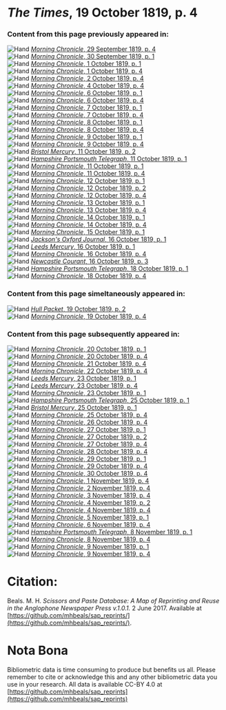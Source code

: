 # *The Times*, 19 October 1819, p. 4  
  
### Content from this page previously appeared in:  
![Hand](http://scissorsandpaste.net/wp-content/uploads/2017/06/smallhandpointer.png) [*Morning Chronicle*, 29 September 1819, p. 4](https://mhbeals.github.io/sap_html/Morning-Chronicle/Morning-Chronicle-29-September-1819-p-4)  
![Hand](http://scissorsandpaste.net/wp-content/uploads/2017/06/smallhandpointer.png) [*Morning Chronicle*, 30 September 1819, p. 1](https://mhbeals.github.io/sap_html/Morning-Chronicle/Morning-Chronicle-30-September-1819-p-1)  
![Hand](http://scissorsandpaste.net/wp-content/uploads/2017/06/smallhandpointer.png) [*Morning Chronicle*, 1 October 1819, p. 1](https://mhbeals.github.io/sap_html/Morning-Chronicle/Morning-Chronicle-1-October-1819-p-1)  
![Hand](http://scissorsandpaste.net/wp-content/uploads/2017/06/smallhandpointer.png) [*Morning Chronicle*, 1 October 1819, p. 4](https://mhbeals.github.io/sap_html/Morning-Chronicle/Morning-Chronicle-1-October-1819-p-4)  
![Hand](http://scissorsandpaste.net/wp-content/uploads/2017/06/smallhandpointer.png) [*Morning Chronicle*, 2 October 1819, p. 4](https://mhbeals.github.io/sap_html/Morning-Chronicle/Morning-Chronicle-2-October-1819-p-4)  
![Hand](http://scissorsandpaste.net/wp-content/uploads/2017/06/smallhandpointer.png) [*Morning Chronicle*, 4 October 1819, p. 4](https://mhbeals.github.io/sap_html/Morning-Chronicle/Morning-Chronicle-4-October-1819-p-4)  
![Hand](http://scissorsandpaste.net/wp-content/uploads/2017/06/smallhandpointer.png) [*Morning Chronicle*, 6 October 1819, p. 1](https://mhbeals.github.io/sap_html/Morning-Chronicle/Morning-Chronicle-6-October-1819-p-1)  
![Hand](http://scissorsandpaste.net/wp-content/uploads/2017/06/smallhandpointer.png) [*Morning Chronicle*, 6 October 1819, p. 4](https://mhbeals.github.io/sap_html/Morning-Chronicle/Morning-Chronicle-6-October-1819-p-4)  
![Hand](http://scissorsandpaste.net/wp-content/uploads/2017/06/smallhandpointer.png) [*Morning Chronicle*, 7 October 1819, p. 1](https://mhbeals.github.io/sap_html/Morning-Chronicle/Morning-Chronicle-7-October-1819-p-1)  
![Hand](http://scissorsandpaste.net/wp-content/uploads/2017/06/smallhandpointer.png) [*Morning Chronicle*, 7 October 1819, p. 4](https://mhbeals.github.io/sap_html/Morning-Chronicle/Morning-Chronicle-7-October-1819-p-4)  
![Hand](http://scissorsandpaste.net/wp-content/uploads/2017/06/smallhandpointer.png) [*Morning Chronicle*, 8 October 1819, p. 1](https://mhbeals.github.io/sap_html/Morning-Chronicle/Morning-Chronicle-8-October-1819-p-1)  
![Hand](http://scissorsandpaste.net/wp-content/uploads/2017/06/smallhandpointer.png) [*Morning Chronicle*, 8 October 1819, p. 4](https://mhbeals.github.io/sap_html/Morning-Chronicle/Morning-Chronicle-8-October-1819-p-4)  
![Hand](http://scissorsandpaste.net/wp-content/uploads/2017/06/smallhandpointer.png) [*Morning Chronicle*, 9 October 1819, p. 1](https://mhbeals.github.io/sap_html/Morning-Chronicle/Morning-Chronicle-9-October-1819-p-1)  
![Hand](http://scissorsandpaste.net/wp-content/uploads/2017/06/smallhandpointer.png) [*Morning Chronicle*, 9 October 1819, p. 4](https://mhbeals.github.io/sap_html/Morning-Chronicle/Morning-Chronicle-9-October-1819-p-4)  
![Hand](http://scissorsandpaste.net/wp-content/uploads/2017/06/smallhandpointer.png) [*Bristol Mercury*, 11 October 1819, p. 2](https://mhbeals.github.io/sap_html/Bristol-Mercury/Bristol-Mercury-11-October-1819-p-2)  
![Hand](http://scissorsandpaste.net/wp-content/uploads/2017/06/smallhandpointer.png) [*Hampshire Portsmouth Telegraph*, 11 October 1819, p. 1](https://mhbeals.github.io/sap_html/Hampshire-Portsmouth-Telegraph/Hampshire-Portsmouth-Telegraph-11-October-1819-p-1)  
![Hand](http://scissorsandpaste.net/wp-content/uploads/2017/06/smallhandpointer.png) [*Morning Chronicle*, 11 October 1819, p. 1](https://mhbeals.github.io/sap_html/Morning-Chronicle/Morning-Chronicle-11-October-1819-p-1)  
![Hand](http://scissorsandpaste.net/wp-content/uploads/2017/06/smallhandpointer.png) [*Morning Chronicle*, 11 October 1819, p. 4](https://mhbeals.github.io/sap_html/Morning-Chronicle/Morning-Chronicle-11-October-1819-p-4)  
![Hand](http://scissorsandpaste.net/wp-content/uploads/2017/06/smallhandpointer.png) [*Morning Chronicle*, 12 October 1819, p. 1](https://mhbeals.github.io/sap_html/Morning-Chronicle/Morning-Chronicle-12-October-1819-p-1)  
![Hand](http://scissorsandpaste.net/wp-content/uploads/2017/06/smallhandpointer.png) [*Morning Chronicle*, 12 October 1819, p. 2](https://mhbeals.github.io/sap_html/Morning-Chronicle/Morning-Chronicle-12-October-1819-p-2)  
![Hand](http://scissorsandpaste.net/wp-content/uploads/2017/06/smallhandpointer.png) [*Morning Chronicle*, 12 October 1819, p. 4](https://mhbeals.github.io/sap_html/Morning-Chronicle/Morning-Chronicle-12-October-1819-p-4)  
![Hand](http://scissorsandpaste.net/wp-content/uploads/2017/06/smallhandpointer.png) [*Morning Chronicle*, 13 October 1819, p. 1](https://mhbeals.github.io/sap_html/Morning-Chronicle/Morning-Chronicle-13-October-1819-p-1)  
![Hand](http://scissorsandpaste.net/wp-content/uploads/2017/06/smallhandpointer.png) [*Morning Chronicle*, 13 October 1819, p. 4](https://mhbeals.github.io/sap_html/Morning-Chronicle/Morning-Chronicle-13-October-1819-p-4)  
![Hand](http://scissorsandpaste.net/wp-content/uploads/2017/06/smallhandpointer.png) [*Morning Chronicle*, 14 October 1819, p. 1](https://mhbeals.github.io/sap_html/Morning-Chronicle/Morning-Chronicle-14-October-1819-p-1)  
![Hand](http://scissorsandpaste.net/wp-content/uploads/2017/06/smallhandpointer.png) [*Morning Chronicle*, 14 October 1819, p. 4](https://mhbeals.github.io/sap_html/Morning-Chronicle/Morning-Chronicle-14-October-1819-p-4)  
![Hand](http://scissorsandpaste.net/wp-content/uploads/2017/06/smallhandpointer.png) [*Morning Chronicle*, 15 October 1819, p. 1](https://mhbeals.github.io/sap_html/Morning-Chronicle/Morning-Chronicle-15-October-1819-p-1)  
![Hand](http://scissorsandpaste.net/wp-content/uploads/2017/06/smallhandpointer.png) [*Jackson's Oxford Journal*, 16 October 1819, p. 1](https://mhbeals.github.io/sap_html/Jackson's-Oxford-Journal/Jackson's-Oxford-Journal-16-October-1819-p-1)  
![Hand](http://scissorsandpaste.net/wp-content/uploads/2017/06/smallhandpointer.png) [*Leeds Mercury*, 16 October 1819, p. 1](https://mhbeals.github.io/sap_html/Leeds-Mercury/Leeds-Mercury-16-October-1819-p-1)  
![Hand](http://scissorsandpaste.net/wp-content/uploads/2017/06/smallhandpointer.png) [*Morning Chronicle*, 16 October 1819, p. 4](https://mhbeals.github.io/sap_html/Morning-Chronicle/Morning-Chronicle-16-October-1819-p-4)  
![Hand](http://scissorsandpaste.net/wp-content/uploads/2017/06/smallhandpointer.png) [*Newcastle Courant*, 16 October 1819, p. 3](https://mhbeals.github.io/sap_html/Newcastle-Courant/Newcastle-Courant-16-October-1819-p-3)  
![Hand](http://scissorsandpaste.net/wp-content/uploads/2017/06/smallhandpointer.png) [*Hampshire Portsmouth Telegraph*, 18 October 1819, p. 1](https://mhbeals.github.io/sap_html/Hampshire-Portsmouth-Telegraph/Hampshire-Portsmouth-Telegraph-18-October-1819-p-1)  
![Hand](http://scissorsandpaste.net/wp-content/uploads/2017/06/smallhandpointer.png) [*Morning Chronicle*, 18 October 1819, p. 4](https://mhbeals.github.io/sap_html/Morning-Chronicle/Morning-Chronicle-18-October-1819-p-4)  
  
### Content from this page simeltaneously appeared in:  
![Hand](http://scissorsandpaste.net/wp-content/uploads/2017/06/smallhandpointer.png) [*Hull Packet*, 19 October 1819, p. 2](https://mhbeals.github.io/sap_html/Hull-Packet/Hull-Packet-19-October-1819-p-2)  
![Hand](http://scissorsandpaste.net/wp-content/uploads/2017/06/smallhandpointer.png) [*Morning Chronicle*, 19 October 1819, p. 4](https://mhbeals.github.io/sap_html/Morning-Chronicle/Morning-Chronicle-19-October-1819-p-4)  
  
### Content from this page subsequently appeared in:  
![Hand](http://scissorsandpaste.net/wp-content/uploads/2017/06/smallhandpointer.png) [*Morning Chronicle*, 20 October 1819, p. 1](https://mhbeals.github.io/sap_html/Morning-Chronicle/Morning-Chronicle-20-October-1819-p-1)  
![Hand](http://scissorsandpaste.net/wp-content/uploads/2017/06/smallhandpointer.png) [*Morning Chronicle*, 20 October 1819, p. 4](https://mhbeals.github.io/sap_html/Morning-Chronicle/Morning-Chronicle-20-October-1819-p-4)  
![Hand](http://scissorsandpaste.net/wp-content/uploads/2017/06/smallhandpointer.png) [*Morning Chronicle*, 21 October 1819, p. 4](https://mhbeals.github.io/sap_html/Morning-Chronicle/Morning-Chronicle-21-October-1819-p-4)  
![Hand](http://scissorsandpaste.net/wp-content/uploads/2017/06/smallhandpointer.png) [*Morning Chronicle*, 22 October 1819, p. 4](https://mhbeals.github.io/sap_html/Morning-Chronicle/Morning-Chronicle-22-October-1819-p-4)  
![Hand](http://scissorsandpaste.net/wp-content/uploads/2017/06/smallhandpointer.png) [*Leeds Mercury*, 23 October 1819, p. 1](https://mhbeals.github.io/sap_html/Leeds-Mercury/Leeds-Mercury-23-October-1819-p-1)  
![Hand](http://scissorsandpaste.net/wp-content/uploads/2017/06/smallhandpointer.png) [*Leeds Mercury*, 23 October 1819, p. 4](https://mhbeals.github.io/sap_html/Leeds-Mercury/Leeds-Mercury-23-October-1819-p-4)  
![Hand](http://scissorsandpaste.net/wp-content/uploads/2017/06/smallhandpointer.png) [*Morning Chronicle*, 23 October 1819, p. 1](https://mhbeals.github.io/sap_html/Morning-Chronicle/Morning-Chronicle-23-October-1819-p-1)  
![Hand](http://scissorsandpaste.net/wp-content/uploads/2017/06/smallhandpointer.png) [*Hampshire Portsmouth Telegraph*, 25 October 1819, p. 1](https://mhbeals.github.io/sap_html/Hampshire-Portsmouth-Telegraph/Hampshire-Portsmouth-Telegraph-25-October-1819-p-1)  
![Hand](http://scissorsandpaste.net/wp-content/uploads/2017/06/smallhandpointer.png) [*Bristol Mercury*, 25 October 1819, p. 1](https://mhbeals.github.io/sap_html/Bristol-Mercury/Bristol-Mercury-25-October-1819-p-1)  
![Hand](http://scissorsandpaste.net/wp-content/uploads/2017/06/smallhandpointer.png) [*Morning Chronicle*, 25 October 1819, p. 4](https://mhbeals.github.io/sap_html/Morning-Chronicle/Morning-Chronicle-25-October-1819-p-4)  
![Hand](http://scissorsandpaste.net/wp-content/uploads/2017/06/smallhandpointer.png) [*Morning Chronicle*, 26 October 1819, p. 4](https://mhbeals.github.io/sap_html/Morning-Chronicle/Morning-Chronicle-26-October-1819-p-4)  
![Hand](http://scissorsandpaste.net/wp-content/uploads/2017/06/smallhandpointer.png) [*Morning Chronicle*, 27 October 1819, p. 1](https://mhbeals.github.io/sap_html/Morning-Chronicle/Morning-Chronicle-27-October-1819-p-1)  
![Hand](http://scissorsandpaste.net/wp-content/uploads/2017/06/smallhandpointer.png) [*Morning Chronicle*, 27 October 1819, p. 2](https://mhbeals.github.io/sap_html/Morning-Chronicle/Morning-Chronicle-27-October-1819-p-2)  
![Hand](http://scissorsandpaste.net/wp-content/uploads/2017/06/smallhandpointer.png) [*Morning Chronicle*, 27 October 1819, p. 4](https://mhbeals.github.io/sap_html/Morning-Chronicle/Morning-Chronicle-27-October-1819-p-4)  
![Hand](http://scissorsandpaste.net/wp-content/uploads/2017/06/smallhandpointer.png) [*Morning Chronicle*, 28 October 1819, p. 4](https://mhbeals.github.io/sap_html/Morning-Chronicle/Morning-Chronicle-28-October-1819-p-4)  
![Hand](http://scissorsandpaste.net/wp-content/uploads/2017/06/smallhandpointer.png) [*Morning Chronicle*, 29 October 1819, p. 1](https://mhbeals.github.io/sap_html/Morning-Chronicle/Morning-Chronicle-29-October-1819-p-1)  
![Hand](http://scissorsandpaste.net/wp-content/uploads/2017/06/smallhandpointer.png) [*Morning Chronicle*, 29 October 1819, p. 4](https://mhbeals.github.io/sap_html/Morning-Chronicle/Morning-Chronicle-29-October-1819-p-4)  
![Hand](http://scissorsandpaste.net/wp-content/uploads/2017/06/smallhandpointer.png) [*Morning Chronicle*, 30 October 1819, p. 4](https://mhbeals.github.io/sap_html/Morning-Chronicle/Morning-Chronicle-30-October-1819-p-4)  
![Hand](http://scissorsandpaste.net/wp-content/uploads/2017/06/smallhandpointer.png) [*Morning Chronicle*, 1 November 1819, p. 4](https://mhbeals.github.io/sap_html/Morning-Chronicle/Morning-Chronicle-1-November-1819-p-4)  
![Hand](http://scissorsandpaste.net/wp-content/uploads/2017/06/smallhandpointer.png) [*Morning Chronicle*, 2 November 1819, p. 4](https://mhbeals.github.io/sap_html/Morning-Chronicle/Morning-Chronicle-2-November-1819-p-4)  
![Hand](http://scissorsandpaste.net/wp-content/uploads/2017/06/smallhandpointer.png) [*Morning Chronicle*, 3 November 1819, p. 4](https://mhbeals.github.io/sap_html/Morning-Chronicle/Morning-Chronicle-3-November-1819-p-4)  
![Hand](http://scissorsandpaste.net/wp-content/uploads/2017/06/smallhandpointer.png) [*Morning Chronicle*, 4 November 1819, p. 2](https://mhbeals.github.io/sap_html/Morning-Chronicle/Morning-Chronicle-4-November-1819-p-2)  
![Hand](http://scissorsandpaste.net/wp-content/uploads/2017/06/smallhandpointer.png) [*Morning Chronicle*, 4 November 1819, p. 4](https://mhbeals.github.io/sap_html/Morning-Chronicle/Morning-Chronicle-4-November-1819-p-4)  
![Hand](http://scissorsandpaste.net/wp-content/uploads/2017/06/smallhandpointer.png) [*Morning Chronicle*, 5 November 1819, p. 1](https://mhbeals.github.io/sap_html/Morning-Chronicle/Morning-Chronicle-5-November-1819-p-1)  
![Hand](http://scissorsandpaste.net/wp-content/uploads/2017/06/smallhandpointer.png) [*Morning Chronicle*, 6 November 1819, p. 4](https://mhbeals.github.io/sap_html/Morning-Chronicle/Morning-Chronicle-6-November-1819-p-4)  
![Hand](http://scissorsandpaste.net/wp-content/uploads/2017/06/smallhandpointer.png) [*Hampshire Portsmouth Telegraph*, 8 November 1819, p. 1](https://mhbeals.github.io/sap_html/Hampshire-Portsmouth-Telegraph/Hampshire-Portsmouth-Telegraph-8-November-1819-p-1)  
![Hand](http://scissorsandpaste.net/wp-content/uploads/2017/06/smallhandpointer.png) [*Morning Chronicle*, 8 November 1819, p. 4](https://mhbeals.github.io/sap_html/Morning-Chronicle/Morning-Chronicle-8-November-1819-p-4)  
![Hand](http://scissorsandpaste.net/wp-content/uploads/2017/06/smallhandpointer.png) [*Morning Chronicle*, 9 November 1819, p. 1](https://mhbeals.github.io/sap_html/Morning-Chronicle/Morning-Chronicle-9-November-1819-p-1)  
![Hand](http://scissorsandpaste.net/wp-content/uploads/2017/06/smallhandpointer.png) [*Morning Chronicle*, 9 November 1819, p. 4](https://mhbeals.github.io/sap_html/Morning-Chronicle/Morning-Chronicle-9-November-1819-p-4)  


# Citation: 

Beals. M. H. *Scissors and Paste Database: A Map of Reprinting and Reuse in the Anglophone Newspaper Press v.1.0.1.* 2 June 2017. Available at [https://github.com/mhbeals/sap_reprints/](https://github.com/mhbeals/sap_reprints/). 

# Nota Bona

Bibliometric data is time consuming to produce but benefits us all. Please remember to cite or acknowledge this and any other bibliometric data you use in your research. All data is available CC-BY 4.0 at [https://github.com/mhbeals/sap_reprints](https://github.com/mhbeals/sap_reprints)